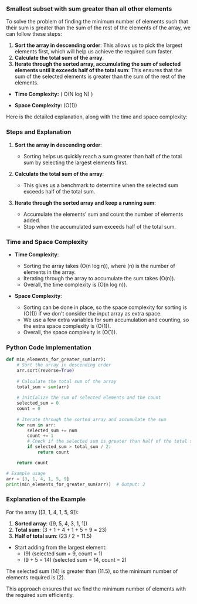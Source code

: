 ### Smallest subset with sum greater than all other elements

To solve the problem of finding the minimum number of elements such that their sum is greater than the sum of the rest of the elements of the array, we can follow these steps:

1. **Sort the array in descending order**: This allows us to pick the largest elements first, which will help us achieve the required sum faster.
2. **Calculate the total sum of the array**.
3. **Iterate through the sorted array, accumulating the sum of selected elements until it exceeds half of the total sum**: This ensures that the sum of the selected elements is greater than the sum of the rest of the elements.

- **Time Complexity:** \( O(N log N) \)

- **Space Complexity:** \(O(1)\)

Here is the detailed explanation, along with the time and space complexity:

### Steps and Explanation

1. **Sort the array in descending order**:
   - Sorting helps us quickly reach a sum greater than half of the total sum by selecting the largest elements first.
   
2. **Calculate the total sum of the array**:
   - This gives us a benchmark to determine when the selected sum exceeds half of the total sum.

3. **Iterate through the sorted array and keep a running sum**:
   - Accumulate the elements' sum and count the number of elements added.
   - Stop when the accumulated sum exceeds half of the total sum.

### Time and Space Complexity

- **Time Complexity**:
  - Sorting the array takes \(O(n log n)\), where \(n\) is the number of elements in the array.
  - Iterating through the array to accumulate the sum takes \(O(n)\).
  - Overall, the time complexity is \(O(n log n)\).

- **Space Complexity**:
  - Sorting can be done in place, so the space complexity for sorting is \(O(1)\) if we don't consider the input array as extra space.
  - We use a few extra variables for sum accumulation and counting, so the extra space complexity is \(O(1)\).
  - Overall, the space complexity is \(O(1)\).

### Python Code Implementation

```python
def min_elements_for_greater_sum(arr):
    # Sort the array in descending order
    arr.sort(reverse=True)
    
    # Calculate the total sum of the array
    total_sum = sum(arr)
    
    # Initialize the sum of selected elements and the count
    selected_sum = 0
    count = 0
    
    # Iterate through the sorted array and accumulate the sum
    for num in arr:
        selected_sum += num
        count += 1
        # Check if the selected sum is greater than half of the total sum
        if selected_sum > total_sum / 2:
            return count

    return count

# Example usage
arr = [3, 1, 4, 1, 5, 9]
print(min_elements_for_greater_sum(arr))  # Output: 2
```

### Explanation of the Example

For the array \([3, 1, 4, 1, 5, 9]\):
1. **Sorted array**: \([9, 5, 4, 3, 1, 1]\)
2. **Total sum**: \(3 + 1 + 4 + 1 + 5 + 9 = 23\)
3. **Half of total sum**: \(23 / 2 = 11.5\)

- Start adding from the largest element:
  - \(9\) (selected sum = 9, count = 1)
  - \(9 + 5 = 14\) (selected sum = 14, count = 2)

The selected sum \(14\) is greater than \(11.5\), so the minimum number of elements required is \(2\).

This approach ensures that we find the minimum number of elements with the required sum efficiently.